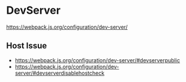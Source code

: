 # DevServer

<https://webpack.js.org/configuration/dev-server/>

## Host Issue

- <https://webpack.js.org/configuration/dev-server/#devserverpublic>
- <https://webpack.js.org/configuration/dev-server/#devserverdisablehostcheck>
